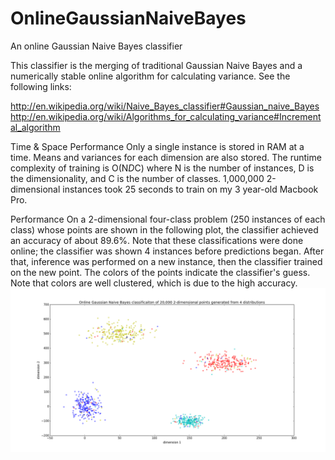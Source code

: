 OnlineGaussianNaiveBayes
========================

An online Gaussian Naive Bayes classifier

This classifier is the merging of traditional Gaussian Naive Bayes and a numerically stable online algorithm for calculating variance. See the following links:

http://en.wikipedia.org/wiki/Naive_Bayes_classifier#Gaussian_naive_Bayes
http://en.wikipedia.org/wiki/Algorithms_for_calculating_variance#Incremental_algorithm

Time & Space Performance
Only a single instance is stored in RAM at a time. Means and variances for each dimension are also stored. The runtime complexity of training is O(N*D*C) where N is the number of instances, D is the dimensionality, and C is the number of classes. 1,000,000 2-dimensional instances took 25 seconds to train on my 3 year-old Macbook Pro.


Performance
On a 2-dimensional four-class problem (250 instances of each class) whose points are shown in the following plot, the classifier achieved an accuracy of about 89.6%. Note that these classifications were done online; the classifier was shown 4 instances before predictions began. After that, inference was performed on a new instance, then the classifier trained on the new point. The colors of the points indicate the classifier's guess. Note that colors are well clustered, which is due to the high accuracy.
![](https://raw.githubusercontent.com/AWNystrom/OnlineGaussianNaiveBayes/master/images/class_plots.png?token=1478067__eyJzY29wZSI6IlJhd0Jsb2I6QVdOeXN0cm9tL09ubGluZUdhdXNzaWFuTmFpdmVCYXllcy9tYXN0ZXIvaW1hZ2VzL2NsYXNzX3Bsb3RzLnBuZyIsImV4cGlyZXMiOjE0MDkxMTQ0NDJ9--b26f04bbff03693f3517b6b5f042b01030eeca2d)

